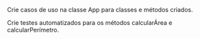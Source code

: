 Crie casos de uso na classe App para classes e métodos criados. 

Crie testes automatizados para os métodos calcularÁrea e calcularPerímetro.